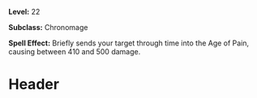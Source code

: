 <!-- TITLE: Spell: Age Of Pain -->
<!-- SUBTITLE:  -->

**Level:** 22

**Subclass:** Chronomage

**Spell Effect:** Briefly sends your target through time into the Age of Pain, causing between 410 and 500 damage.

# Header